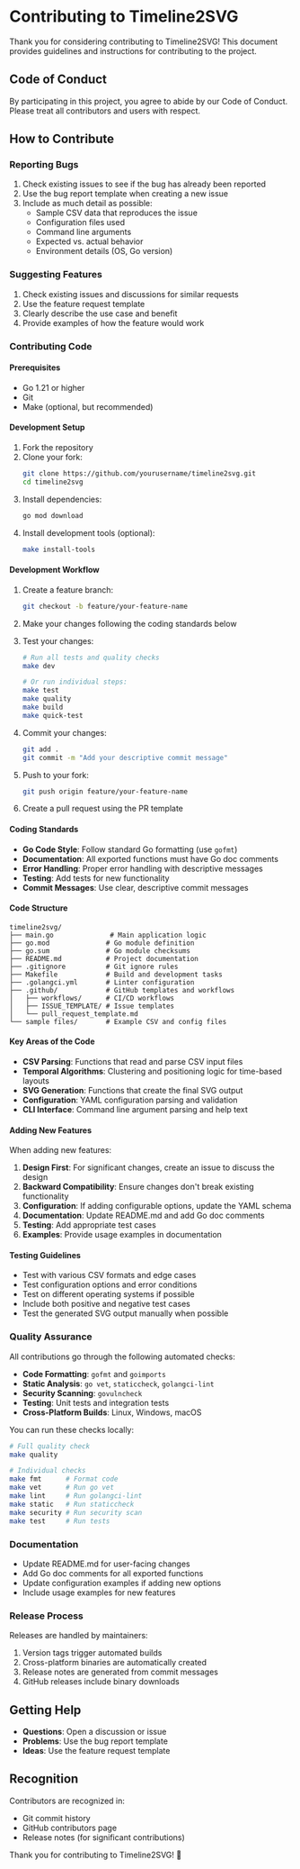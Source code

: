 # Contributing to Timeline2SVG

Thank you for considering contributing to Timeline2SVG! This document provides guidelines and instructions for contributing to the project.

## Code of Conduct

By participating in this project, you agree to abide by our Code of Conduct. Please treat all contributors and users with respect.

## How to Contribute

### Reporting Bugs

1. Check existing issues to see if the bug has already been reported
2. Use the bug report template when creating a new issue
3. Include as much detail as possible:
   - Sample CSV data that reproduces the issue
   - Configuration files used
   - Command line arguments
   - Expected vs. actual behavior
   - Environment details (OS, Go version)

### Suggesting Features

1. Check existing issues and discussions for similar requests
2. Use the feature request template
3. Clearly describe the use case and benefit
4. Provide examples of how the feature would work

### Contributing Code

#### Prerequisites

- Go 1.21 or higher
- Git
- Make (optional, but recommended)

#### Development Setup

1. Fork the repository
2. Clone your fork:
   ```bash
   git clone https://github.com/yourusername/timeline2svg.git
   cd timeline2svg
   ```
3. Install dependencies:
   ```bash
   go mod download
   ```
4. Install development tools (optional):
   ```bash
   make install-tools
   ```

#### Development Workflow

1. Create a feature branch:
   ```bash
   git checkout -b feature/your-feature-name
   ```

2. Make your changes following the coding standards below

3. Test your changes:
   ```bash
   # Run all tests and quality checks
   make dev
   
   # Or run individual steps:
   make test
   make quality
   make build
   make quick-test
   ```

4. Commit your changes:
   ```bash
   git add .
   git commit -m "Add your descriptive commit message"
   ```

5. Push to your fork:
   ```bash
   git push origin feature/your-feature-name
   ```

6. Create a pull request using the PR template

#### Coding Standards

- **Go Code Style**: Follow standard Go formatting (use `gofmt`)
- **Documentation**: All exported functions must have Go doc comments
- **Error Handling**: Proper error handling with descriptive messages
- **Testing**: Add tests for new functionality
- **Commit Messages**: Use clear, descriptive commit messages

#### Code Structure

```
timeline2svg/
├── main.go              # Main application logic
├── go.mod              # Go module definition
├── go.sum              # Go module checksums
├── README.md           # Project documentation
├── .gitignore          # Git ignore rules
├── Makefile            # Build and development tasks
├── .golangci.yml       # Linter configuration
├── .github/            # GitHub templates and workflows
│   ├── workflows/      # CI/CD workflows
│   ├── ISSUE_TEMPLATE/ # Issue templates
│   └── pull_request_template.md
└── sample files/       # Example CSV and config files
```

#### Key Areas of the Code

- **CSV Parsing**: Functions that read and parse CSV input files
- **Temporal Algorithms**: Clustering and positioning logic for time-based layouts
- **SVG Generation**: Functions that create the final SVG output
- **Configuration**: YAML configuration parsing and validation
- **CLI Interface**: Command line argument parsing and help text

#### Adding New Features

When adding new features:

1. **Design First**: For significant changes, create an issue to discuss the design
2. **Backward Compatibility**: Ensure changes don't break existing functionality
3. **Configuration**: If adding configurable options, update the YAML schema
4. **Documentation**: Update README.md and add Go doc comments
5. **Testing**: Add appropriate test cases
6. **Examples**: Provide usage examples in documentation

#### Testing Guidelines

- Test with various CSV formats and edge cases
- Test configuration options and error conditions
- Test on different operating systems if possible
- Include both positive and negative test cases
- Test the generated SVG output manually when possible

### Quality Assurance

All contributions go through the following automated checks:

- **Code Formatting**: `gofmt` and `goimports`
- **Static Analysis**: `go vet`, `staticcheck`, `golangci-lint`
- **Security Scanning**: `govulncheck`
- **Testing**: Unit tests and integration tests
- **Cross-Platform Builds**: Linux, Windows, macOS

You can run these checks locally:

```bash
# Full quality check
make quality

# Individual checks
make fmt      # Format code
make vet      # Run go vet
make lint     # Run golangci-lint
make static   # Run staticcheck
make security # Run security scan
make test     # Run tests
```

### Documentation

- Update README.md for user-facing changes
- Add Go doc comments for all exported functions
- Update configuration examples if adding new options
- Include usage examples for new features

### Release Process

Releases are handled by maintainers:

1. Version tags trigger automated builds
2. Cross-platform binaries are automatically created
3. Release notes are generated from commit messages
4. GitHub releases include binary downloads

## Getting Help

- **Questions**: Open a discussion or issue
- **Problems**: Use the bug report template
- **Ideas**: Use the feature request template

## Recognition

Contributors are recognized in:
- Git commit history
- GitHub contributors page
- Release notes (for significant contributions)

Thank you for contributing to Timeline2SVG! 🚀
